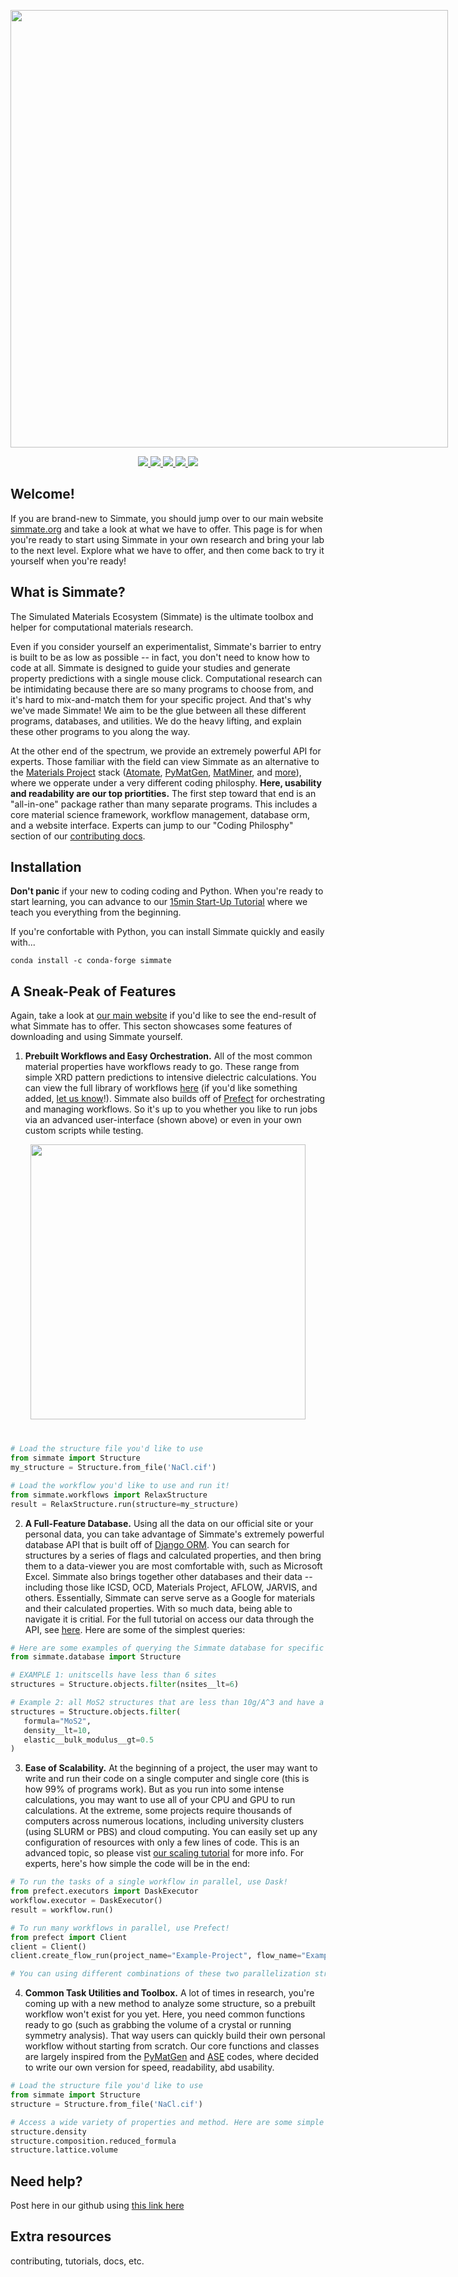 <!-- This displays the Simmate Logo -->
<p align="center" href=https://simmate.org>
   <img src="https://github.com/jacksund/simmate/blob/main/logo/simmate.svg?raw=true" width="700" style="max-width: 700px;">
</p>

<!-- This displays the dynamic badges -->
<p align="center">
<!-- Conda-forge OS support -->
<a href=https://anaconda.org/conda-forge/pymatgen>
    <img src="https://img.shields.io/conda/pn/conda-forge/pymatgen">
</a>
<!-- PyPI downloads per month -->
<a href=https://pypi.python.org/pypi/pymatgen/>
    <img src="https://img.shields.io/pypi/dm/pymatgen">
</a>
<!-- Conda-forge download total -->
<a href=https://anaconda.org/conda-forge/pymatgen>
    <img src="https://img.shields.io/conda/dn/conda-forge/pymatgen">
</a>
<!-- Github Checks -->
<a href=https://pypi.python.org/pypi/pymatgen/>
    <img src="https://img.shields.io/github/checks-status/materialsproject/pymatgen/master">
</a>
<!-- Github Code Coverage -->
<a href=https://pypi.python.org/pypi/pymatgen/>
    <img src="https://img.shields.io/coveralls/github/materialsproject/pymatgen">
</a>
</p>

<!-- 
I use html format above to center the objects. Otherwise I could simple markdown like this:
![Simmate Logo](https://github.com/jacksund/simmate/blob/main/logo/simmate.svg?raw=true)
[![Code style: black](https://img.shields.io/badge/code%20style-black-000000.svg)](https://github.com/psf/black)
[![PyPI download total](https://img.shields.io/pypi/dm/pymatgen)](https://pypi.python.org/pypi/pymatgen/)
[![Conda-forge download total](https://img.shields.io/conda/dn/conda-forge/pymatgen)](https://anaconda.org/conda-forge/pymatgen)
[![Conda-forge OS support](https://img.shields.io/conda/pn/conda-forge/pymatgen)](https://anaconda.org/conda-forge/pymatgen)
[![Github Repo Size](https://img.shields.io/github/repo-size/materialsproject/pymatgen)](https://pypi.python.org/pypi/pymatgen/)
[![PyPI Python Version Support](https://img.shields.io/pypi/pyversions/pymatgen)](https://pypi.python.org/pypi/pymatgen/)
[![Total Line Count](https://img.shields.io/tokei/lines/github/pandas-dev/pandas)](https://pypi.python.org/pypi/pymatgen/)
[![Github Checks](https://img.shields.io/github/checks-status/materialsproject/pymatgen/master)](https://pypi.python.org/pypi/pymatgen/)
[![Github Code Coverage](https://img.shields.io/coveralls/github/materialsproject/pymatgen)](https://pypi.python.org/pypi/pymatgen/)
Read here for info on markdown, badges, and more:
[Github-flavored Markdown](https://guides.github.com/features/mastering-markdown/)
[Shields Badges](https://shields.io/)
-->

## Welcome!

If you are brand-new to Simmate, you should jump over to our main website [simmate.org](simmate.org) and take a look at what we have to offer. This page is for when you're ready to start using Simmate in your own research and bring your lab to the next level. Explore what we have to offer, and then come back to try it yourself when you're ready!


## What is Simmate?

The Simulated Materials Ecosystem (Simmate) is the ultimate toolbox and helper for computational materials research.

Even if you consider yourself an experimentalist, Simmate's barrier to entry is built to be as low as possible -- in fact, you don't need to know how to code at all. Simmate is designed to guide your studies and generate property predictions with a single mouse click. Computational research can be intimidating because there are so many programs to choose from, and it's hard to mix-and-match them for your specific project. And that's why we've made Simmate! We aim to be the glue between all these different programs, databases, and utilities. We do the heavy lifting, and explain these other programs to you along the way.

At the other end of the spectrum, we provide an extremely powerful API for experts. Those familiar with the field can view Simmate as an alternative to the [Materials Project](https://materialsproject.org/) stack ([Atomate](https://github.com/hackingmaterials/atomate), [PyMatGen](https://github.com/materialsproject/pymatgen), [MatMiner](https://github.com/hackingmaterials/matminer), and [more](https://matsci.org/)), where we opperate under a very different coding philosphy. **Here, usability and readability are our top priortities.** The first step toward that end is an "all-in-one" package rather than many separate programs. This includes a core material science framework, workflow management, database orm, and a website interface. Experts can jump to our "Coding Philosphy" section of our [contributing docs]().

## Installation

**Don't panic** if your new to coding coding and Python. When you're ready to start learning, you can advance to our [15min Start-Up Tutorial]() where we teach you everything from the beginning.

If you're confortable with Python, you can install Simmate quickly and easily with...
```
conda install -c conda-forge simmate
```

## A Sneak-Peak of Features

Again, take a look at [our main website](simmate.org) if you'd like to see the end-result of what Simmate has to offer. This secton showcases some features of downloading and using Simmate yourself.

1. **Prebuilt Workflows and Easy Orchestration.** All of the most common material properties have workflows ready to go. These range from simple XRD pattern predictions to intensive dielectric calculations. You can view the full library of workflows [here]() (if you'd like something added, [let us know]()!). Simmate also builds off of [Prefect](https://github.com/PrefectHQ/prefect) for orchestrating and managing workflows. So it's up to you whether you like to run jobs via an advanced user-interface (shown above) or even in your own custom scripts while testing. 

<p align="center" style="margin-bottom:40px;">
<img src="https://raw.githubusercontent.com/PrefectHQ/prefect/master/docs/.vuepress/public/orchestration/ui/dashboard-overview2.png"  height=440 style="max-height: 440px;">
</p>

```python
# Load the structure file you'd like to use
from simmate import Structure
my_structure = Structure.from_file('NaCl.cif')

# Load the workflow you'd like to use and run it!
from simmate.workflows import RelaxStructure
result = RelaxStructure.run(structure=my_structure)
```

2. **A Full-Feature Database.** Using all the data on our official site or your personal data, you can take advantage of Simmate's extremely powerful database API that is built off of [Django ORM](https://github.com/django/django). You can search for structures by a series of flags and calculated properties, and then bring them to a data-viewer you are most comfortable with, such as Microsoft Excel. Simmate also brings together other databases and their data -- including those like ICSD, OCD, Materials Project, AFLOW, JARVIS, and others. Essentially, Simmate can serve serve as a Google for materials and their calculated properties. With so much data, being able to navigate it is critial. For the full tutorial on access our data through the API, see [here](). Here are some of the simplest queries:

```python
# Here are some examples of querying the Simmate database for specific structures
from simmate.database import Structure

# EXAMPLE 1: unitscells have less than 6 sites
structures = Structure.objects.filter(nsites__lt=6)

# Example 2: all MoS2 structures that are less than 10g/A^3 and have a bulk modulus greater than 0.5
structures = Structure.objects.filter(
   formula="MoS2",
   density__lt=10,
   elastic__bulk_modulus__gt=0.5
)
```

3. **Ease of Scalability.** At the beginning of a project, the user may want to write and run their code on a single computer and single core (this is how 99% of programs work). But as you run into some intense calculations, you may want to use all of your CPU and GPU to run calculations. At the extreme, some projects require thousands of computers across numerous locations, including university clusters (using SLURM or PBS) and cloud computing. You can easily set up any configuration of resources with only a few lines of code. This is an advanced topic, so please vist [our scaling tutorial]() for more info. For experts, here's how simple the code will be in the end:

```python
# To run the tasks of a single workflow in parallel, use Dask!
from prefect.executors import DaskExecutor
workflow.executor = DaskExecutor()
result = workflow.run()

# To run many workflows in parallel, use Prefect!
from prefect import Client
client = Client()
client.create_flow_run(project_name="Example-Project", flow_name="Example-Workflow", parameters=...) 

# You can using different combinations of these two parallelization strategies as well!
```

4. **Common Task Utilities and Toolbox.** A lot of times in research, you're coming up with a new method to analyze some structure, so a prebuilt workflow won't exist for you yet. Here, you need common functions ready to go (such as grabbing the volume of a crystal or running symmetry analysis). That way users can quickly build their own personal workflow without starting from scratch. Our core functions and classes are largely inspired from the [PyMatGen](https://github.com/materialsproject/pymatgen) and [ASE](https://gitlab.com/ase/ase) codes, where decided to write our own version for speed, readability, abd usability.
```python
# Load the structure file you'd like to use
from simmate import Structure
structure = Structure.from_file('NaCl.cif')

# Access a wide variety of properties and method. Here are some simple ones
structure.density
structure.composition.reduced_formula
structure.lattice.volume
```

## Need help?

Post here in our github using [this link here](google.com)

## Extra resources

contributing, tutorials, docs, etc.


<br/><br/><br/><br/><br/><br/><br/><br/><br/><br/><br/><br/><br/><br/><br/><br/><br/><br/>



Should I put this code in the contributing docs?
## Coding Philosphy

“If I have seen further it is by standing on the shoulders of Giants” -Isaac Newton (1675)
Though there's [more behind this quote](https://en.wikipedia.org/wiki/Standing_on_the_shoulders_of_giants) that I might want to used instead.

There are many different design choices made in Simmate compared to competing codes such as in the Materials Project, JARVIS, AFLOW, and others. When reading through our documentation and code, some of our core beliefs should stand out immediately:

1. **Code is more often read than written.** For this reason, we believe code readability is extremely important. You'll find that we have an extremely large number of comments in our code -- there's actually more comments than code in many cases. This makes reading and understand functions much clearer. Users shouldn't treat their functions as a black-box, but instead as something they can read through to understand better - even if they aren't a python expert.
2. **Opinionated code enhances usability.**

**Immediate local exectution**. Other codes require complex setups such as a database server and worker processes, whereas these are completely optional in Simmate. If you'd like to test out running a workflow immediately and directly in your test enviornment, you can! For example, how do I relax my crystal structure using DFT? All you need is your crystal structure and the following code:

Simmate includes all of the components you'll need including a core material science framework, workflow management, database orm, and a website interface. We adopt opinionated, high-level, and batteries-included coding philosophies, and we love building off of highly respected packages that do the same. The core "giants" that we build off of are [Django](https://github.com/django/django) and [Prefect](https://github.com/PrefectHQ/prefect), while lower level methods are sped up or parallelized by [Numpy](https://github.com/numpy/numpy), [Numba](https://github.com/numba/numba), and [Dask](https://github.com/dask/dask). The functionality of all these codes are built-in and you can use as much or as little of them as you'd like. We've also accounted for the complex scaling of your computer resources using modern Executor/Queue models -- whether you're working on a single computer for testing or want to submit thousands of VASP jobs to multiple HPC clusters (using a mix of SLURM or PBS queue systems), you can do that and do it quickly. Take a look at [our original publication](google.com) and [our benchmarks against other codes](google.com) to see more.

Table of external codes that we support like vasp, pymatgen, django... (see table below)



Component | Package | Other Packages (not used)
------------ | ------------- | -------------
Materials Science | PyMatGen | ASE
Website Backend Framework | Django | Flask
Website Frontend Framework | None | Angular, React, Vue.js
Website CSS | Bootstrap | ...
Templating | Django-templates | Jinja
Database ORM | Django-ORM | SQLAlchemy
Database API | None | RESTfulAPI (django-REST), GraphQL (Graphene)
Database backend | SQLite | PostgreSQL, MongoDB
Dataframe storage | CSV | JSON, YAML
Dataframe utilities | Pandas | ...
Workflow Engine | Prefect | FireWorks, Luigi, AirFlow
Workflow Management | Prefect-cloud | Prefect-server, FireWorks
Workflow Execution | None (local) | Dask, FireWorks
Workflow Library | None | Atomate
JIT Task Management | None | Prefect, Custodian
Desktop App | None | Kivy, Django (test server), PyQt
Continuous Integration | GithubActions | TravisCI, CircleCI
Plotting | None | MatPlotLib, Plotly, Bokeh, Seaborn
3D Modeling | Blender (bpy) | VTK
3D App | Verge3D | Three.js
Testing | PyTest | UnitTest
Density Function Theory | VASP | ABINIT, CASTEP
Datamining Engine | SciKit-Learn | TensorFlow, Keras
Datamining Library | None | Matminer
Reference Style | None | BibTex, RIS
Reference Management | SciWheel | Mendeley, Zotero, EndNote
SVG Editting | Inkscape | Adobe Illustrator
Graphics Editting | GIMP | Adobe Photoshop
Command Line Interface | Click | Argparse, Python-Fire
Code Formatting | Black | PyLint

This belongs elsewhere maybe?
4. **Clear, Up-Front Settings**. Many material science codes that map to DFT codes (like VASP, ABINIT, and others) often obscure what DFT setting they are using from the user. Even computational experts can have a difficult time figuring out which settings are being used and how dynamic ones are being set. In Simmate, a single DFT task and it's settings are made to be clear and obvious:
```python
# import the base Task for your desired calculator. Here we use VASP
from simmate.calculators.vasp.tasks.base import VaspTask

# Configure the VASP calculation to your liking
# NOTE: we can make settings dynamic to each structure using tags like "_per_atom" like shown below
class ExampleVaspCalculation(VaspTask):

    # The default settings to use for this static energy calculation.
    incar = dict(
        EDIFF_per_atom=1.0e-07,
        ENCUT=520,
        NSW=0,
        KSPACING=0.5,
    )

    # We will use the PBE functional with all the default POTCARs
    functional = "PBE"

# if you'd like to run this task individually (without putting it in a workflow)
result = task.run(structure=my_structure)

# or you build it into a workflow and then run it
with Flow("a-single-vasp-calc") as my_workflow:
   structure = Parameter("structure")
   result = ExampleVaspCalculation(structure)
result = my_workflow.run()
```
